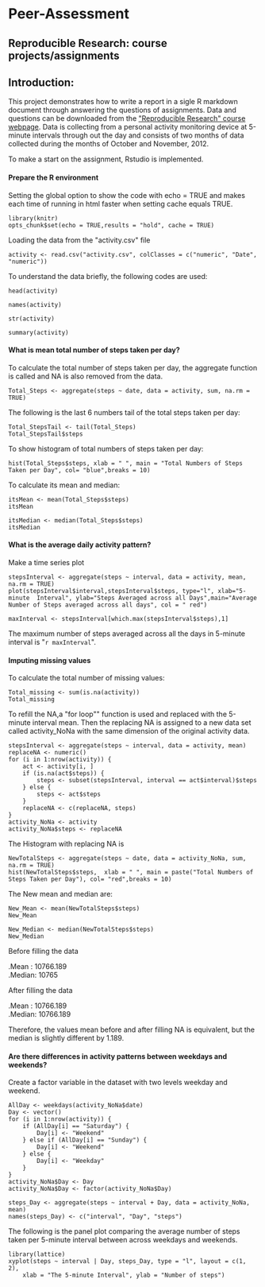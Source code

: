 # Peer-Assessment
Reproducible Research: course projects/assignments
---

## Introduction:
This project demonstrates how to write a report in a sigle R markdown document through answering the questions of assignments. Data and questions can be downloaded from the ["Reproducible Research" course webpage](https://www.coursera.org/course/repdata). Data is collecting from a personal activity monitoring device at 5-minute intervals through out the day and consists of two months of data  collected during the months of October and November, 2012.

To make a start on the assignment, Rstudio is implemented.

#### Prepare the R environment
Setting the global option to show the code with echo = TRUE and makes each time of running in html  faster when setting cache equals TRUE.
```{r}
library(knitr)
opts_chunk$set(echo = TRUE,results = "hold", cache = TRUE)
```
Loading the data from the "activity.csv" file
```{r}
activity <- read.csv("activity.csv", colClasses = c("numeric", "Date", "numeric"))
```
To understand the data briefly, the following codes are used:

```{r}
head(activity)
```
```{r}
names(activity)
```
```{r}
str(activity)
```
```{r}
summary(activity)
```
#### What is mean total number of steps taken per day?
To calculate the total number of steps taken per day, the aggregate function is called and NA is also removed from the data.
```{r}
Total_Steps <- aggregate(steps ~ date, data = activity, sum, na.rm = TRUE)
```
The following is the last 6 numbers tail of the total steps taken per day:
```{r}
Total_StepsTail <- tail(Total_Steps)
Total_StepsTail$steps
```

To show histogram of total numbers of steps taken per day:
```{r}
hist(Total_Steps$steps, xlab = " ", main = "Total Numbers of Steps Taken per Day", col= "blue",breaks = 10)
```

To calculate its mean and median:
```{r}
itsMean <- mean(Total_Steps$steps)
itsMean 
```
```{r}
itsMedian <- median(Total_Steps$steps)
itsMedian
```

#### What is the average daily activity pattern?

Make a time series plot
```{r}
stepsInterval <- aggregate(steps ~ interval, data = activity, mean, na.rm = TRUE)
plot(stepsInterval$interval,stepsInterval$steps, type="l", xlab="5-minute  Interval", ylab="Steps Averaged across all Days",main="Average Number of Steps averaged across all days", col = " red")
```

```{r}
maxInterval <- stepsInterval[which.max(stepsInterval$steps),1]
```
The maximum number of steps averaged across all the days in 5-minute interval is "`r maxInterval`".

#### Imputing missing values

To calculate the total number of missing values:
```{r}
Total_missing <- sum(is.na(activity))
Total_missing
```

To refill the NA,a "for loop"" function is used and replaced with the 5-minute interval mean. Then the replacing NA is assigned to a new data set called activity_NoNa with the same dimension of the original activity data.

```{r}
stepsInterval <- aggregate(steps ~ interval, data = activity, mean)
replaceNA <- numeric()
for (i in 1:nrow(activity)) {
    act <- activity[i, ]
    if (is.na(act$steps)) {
        steps <- subset(stepsInterval, interval == act$interval)$steps
    } else {
        steps <- act$steps
    }
    replaceNA <- c(replaceNA, steps)
}
activity_NoNa <- activity
activity_NoNa$steps <- replaceNA
```

The Histogram with replacing NA is
```{r}
NewTotalSteps <- aggregate(steps ~ date, data = activity_NoNa, sum, na.rm = TRUE)
hist(NewTotalSteps$steps,  xlab = " ", main = paste("Total Numbers of Steps Taken per Day"), col= "red",breaks = 10)
```     

The New mean and median are:
```{r}
New_Mean <- mean(NewTotalSteps$steps)
New_Mean
```
```{r}
New_Median <- median(NewTotalSteps$steps)
New_Median
```

Before filling the data

.Mean  :  10766.189  
.Median:  10765

After filling the data

.Mean  :  10766.189  
.Median:  10766.189  

Therefore, the values mean before and after filling NA is equivalent, but the median is slightly different by 1.189.

#### Are there differences in activity patterns between weekdays and weekends?
Create a factor variable in the dataset with two levels weekday and weekend.
```{r}
AllDay <- weekdays(activity_NoNa$date)
Day <- vector()
for (i in 1:nrow(activity)) {
    if (AllDay[i] == "Saturday") {
        Day[i] <- "Weekend"
    } else if (AllDay[i] == "Sunday") {
        Day[i] <- "Weekend"
    } else {
        Day[i] <- "Weekday"
    }
}
activity_NoNa$Day <- Day
activity_NoNa$Day <- factor(activity_NoNa$Day)

steps_Day <- aggregate(steps ~ interval + Day, data = activity_NoNa, mean)
names(steps_Day) <- c("interval", "Day", "steps")
```

The following is the panel plot comparing the average number of steps taken per 5-minute interval between across weekdays and weekends.
```{r}
library(lattice)
xyplot(steps ~ interval | Day, steps_Day, type = "l", layout = c(1, 2), 
    xlab = "The 5-minute Interval", ylab = "Number of steps")
```